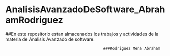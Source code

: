 # AnalisisAvanzadoDeSoftware_AbrahamRodriguez

##En este repositorio estan almacenados los trabajos y actividades de la materia de Analisis Avanzado de software.
                                               
                                               ###Rodriguez Mena Abraham
